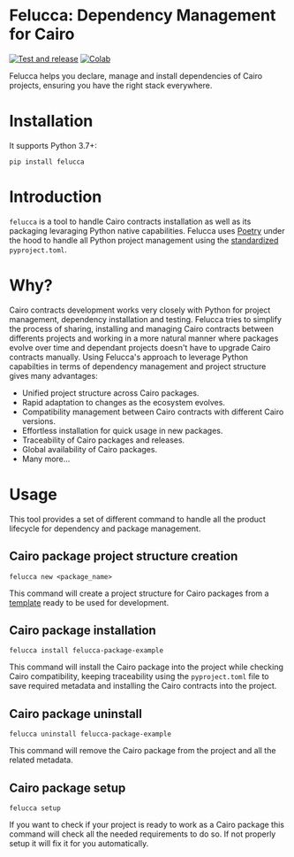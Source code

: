 # Felucca: Dependency Management for Cairo

[![Test and release](https://github.com/franalgaba/felucca/actions/workflows/release.yml/badge.svg?branch=main)](https://github.com/franalgaba/felucca/actions/workflows/release.yml)
[![Colab](https://colab.research.google.com/assets/colab-badge.svg)](https://colab.research.google.com/drive/1kkrvP-LPoXlkEjeA80E4XYxOcXzbWIFF?usp=sharing)

Felucca helps you declare, manage and install dependencies of Cairo projects, ensuring you have the right stack everywhere.

# Installation

It supports Python 3.7+:

`pip install felucca`

# Introduction

`felucca` is a tool to handle Cairo contracts installation as well as its packaging levaraging Python native capabilities. Felucca uses [Poetry](https://github.com/python-poetry/poetry) under the hood to handle all Python project management using the [standardized](https://peps.python.org/pep-0518/) `pyproject.toml`.

# Why?

Cairo contracts development works very closely with Python for project management, dependency installation and testing. Felucca tries to simplify the process of sharing, installing and managing Cairo contracts between differents projects and working in a more natural manner where packages evolve over time and dependant projects doesn't have to upgrade Cairo contracts manually. Using Felucca's approach to leverage Python capabilties in terms of dependency management and project structure gives many advantages:

* Unified project structure across Cairo packages.
* Rapid adaptation to changes as the ecosystem evolves.
* Compatibility management between Cairo contracts with different Cairo versions.
* Effortless installation for quick usage in new packages.
* Traceability of Cairo packages and releases.
* Global availability of Cairo packages.
* Many more...

# Usage

This tool provides a set of different command to handle all the product lifecycle for dependency and package management. 

## Cairo package project structure creation

`felucca new <package_name>`

This command will create a project structure for Cairo packages from a [template](https://github.com/franalgaba/felucca-package-template) ready to be used for development.

## Cairo package installation

`felucca install felucca-package-example`

This command will install the Cairo package into the project while checking Cairo compatibility, keeping traceability using the `pyproject.toml` file to save required metadata and installing the Cairo contracts into the project.

## Cairo package uninstall

`felucca uninstall felucca-package-example`

This command will remove the Cairo package from the project and all the related metadata.

## Cairo package setup

`felucca setup`

If you want to check if your project is ready to work as a Cairo package this command will check all the needed requirements to do so. If not properly setup it will fix it for you automatically.

